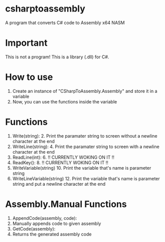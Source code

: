 # csharptoassembly
A program that converts C# code to Assembly x64 NASM

# Important
This is not a program! This is a library (.dll) for C#.

# How to use
  1. Create an instance of "CSharpToAssembly.Assembly" and store it in a variable
  2. Now, you can use the functions inside the variable

# Functions
  1. Write(string):
  	2.  Print the paramater string to screen without a newline character at the end
  3. WriteLine(string):
  	4.   Print the paramater string to screen with a newline character at the end
  5. ReadLine(int):
  	6.   !! CURRENTLY WOKING ON IT !!
  7. ReadKey():
  	8.   !! CURRENTLY WOKING ON IT !!
  9. WriteVariable(string)
  	10.   Print the variable that's name is parameter string
  11. WriteLineVariable(string)
  	12.   Print the variable that's name is parameter string and put a newline character at the end

# Assembly.Manual Functions
  1. AppendCode(assembly, code):
  2.   Manually appends code to given assembly
  3. GetCode(assembly):
  4.   Returns the generated assembly code
